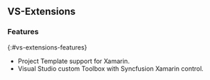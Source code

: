 ## VS-Extensions

### Features
{:#vs-extensions-features}

* Project Template support for Xamarin.
* Visual Studio custom Toolbox with Syncfusion Xamarin control.


